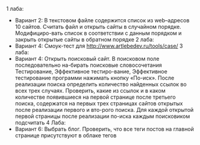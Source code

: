 1 лаба:
* Вариант 2: В текстовом файле содержится список из web–адресов 10 сайтов. Считать файл и открыть сайты в случайном порядке. Модифициро-вать список в соответствии с данным порядком и закрыть открытые сайты в обратном порядке
2 лаба:
* Вариант 4: Смоук-тест для http://www.artlebedev.ru/tools/case/
3 лаба:
* Вариант 4: Открыть поисковый сайт. В поисковом поле последовательно на-бирать поисковые словосочетания Тестирование, Эффективное тестиро-вание, Эффективное тестирование программи нажимать кнопку «По-иск».  После реализации поиска определить количество найденных ссылок во всех трех случаях. Проверить, какие из ссылок и в каком количестве появившиеся на первой странице после третьего поиска, содержатся на первых трех страницах сайтов открытых после реализации  первого и вто-рого поиска. Для каждой открытой первой страницы после реализации по-иска каждым поисковиком подсчитать
4 Лаба: 
* Вариант 6: Выбрать блог. Проверить, что все теги постов на главной странице присутствуют в облаке тегов